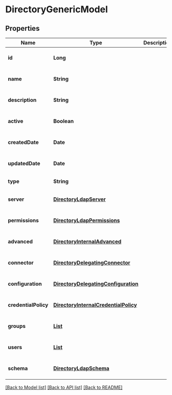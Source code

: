 # DirectoryGenericModel
## Properties

| Name | Type | Description | Notes |
|------------ | ------------- | ------------- | -------------|
| **id** | **Long** |  | [optional] [default to null] |
| **name** | **String** |  | [optional] [default to null] |
| **description** | **String** |  | [optional] [default to null] |
| **active** | **Boolean** |  | [optional] [default to null] |
| **createdDate** | **Date** |  | [optional] [default to null] |
| **updatedDate** | **Date** |  | [optional] [default to null] |
| **type** | **String** |  | [default to null] |
| **server** | [**DirectoryLdapServer**](DirectoryLdapServer.md) |  | [optional] [default to null] |
| **permissions** | [**DirectoryLdapPermissions**](DirectoryLdapPermissions.md) |  | [optional] [default to null] |
| **advanced** | [**DirectoryInternalAdvanced**](DirectoryInternalAdvanced.md) |  | [optional] [default to null] |
| **connector** | [**DirectoryDelegatingConnector**](DirectoryDelegatingConnector.md) |  | [optional] [default to null] |
| **configuration** | [**DirectoryDelegatingConfiguration**](DirectoryDelegatingConfiguration.md) |  | [optional] [default to null] |
| **credentialPolicy** | [**DirectoryInternalCredentialPolicy**](DirectoryInternalCredentialPolicy.md) |  | [optional] [default to null] |
| **groups** | [**List**](GroupModel.md) |  | [optional] [default to null] |
| **users** | [**List**](UserModel.md) |  | [optional] [default to null] |
| **schema** | [**DirectoryLdapSchema**](DirectoryLdapSchema.md) |  | [optional] [default to null] |

[[Back to Model list]](../README.md#documentation-for-models) [[Back to API list]](../README.md#documentation-for-api-endpoints) [[Back to README]](../README.md)

